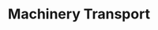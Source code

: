 ---
layout: child_layout/cargo_categories_category
title: Machinery Transport
permalink: /cargo-categories/machinery-transport/
hero: /assets/img/content/hero/fullsize/machinery_mobile.jpg
hero_classes: is-fullscreen
content_type: cargo_category
---